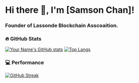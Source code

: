 # Hi there 👋, I'm [Samson Chan]!
### Founder of Lassonde Blockchain Asscoaition.

### 🔥 GitHub Stats

[![Your Name's GitHub stats](https://github-readme-stats.vercel.app/api?username=samsoncn&count_private=true&show_icons=true&theme=codeSTACKr)](https://github.com/anuraghazra/github-readme-stats)
[![Top Langs](https://github-readme-stats.vercel.app/api/top-langs/?username=samsoncn&layout=compact&theme=codeSTACKr)](https://github.com/anuraghazra/github-readme-stats)

### 💻 Performance 
[![GitHub Streak](https://github-readme-streak-stats.herokuapp.com/?user=samsoncn&theme=codeSTACKr)](https://github.com/DenverCoder1/github-readme-streak-stats)





